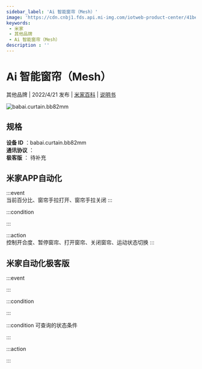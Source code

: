 ```yaml
---
sidebar_label: 'Ai 智能窗帘（Mesh）'
image: 'https://cdn.cnbj1.fds.api.mi-img.com/iotweb-product-center/41be5296e2b61347228d354f22527aba_1647936764108.png?GalaxyAccessKeyId=AKVGLQWBOVIRQ3XLEW&Expires=9223372036854775807&Signature=WcjFNe4oQbbdcJNwGRUay4YX0qw='
keywords: 
 - 米家
 - 其他品牌
 - Ai 智能窗帘（Mesh）
description : ''
---
```

# Ai 智能窗帘（Mesh）

其他品牌 | 2022/4/21 发布 | [米家百科](https://home.mi.com/webapp/content/baike/product/index.html?model=babai.curtain.bb82mm) | [说明书](https://home.mi.com/views/introduction.html?model=babai.curtain.bb82mm&region=cn)

![babai.curtain.bb82mm](https://cdn.cnbj1.fds.api.mi-img.com/iotweb-product-center/41be5296e2b61347228d354f22527aba_1647936764108.png?GalaxyAccessKeyId=AKVGLQWBOVIRQ3XLEW&Expires=9223372036854775807&Signature=WcjFNe4oQbbdcJNwGRUay4YX0qw=)

## 规格  
> 
**设备 ID** ：babai.curtain.bb82mm  
**通讯协议** ：  
**极客版**  ： 待补充 


## 米家APP自动化  

:::event  
当前百分比、窗帘手拉打开、窗帘手拉关闭
:::

:::condition  

:::

:::action   
控制开合度、暂停窗帘、打开窗帘、关闭窗帘、运动状态切换
:::

## 米家自动化极客版  

:::event  

:::

:::condition  

:::

:::condition 可查询的状态条件  

:::

:::action  

:::

        
